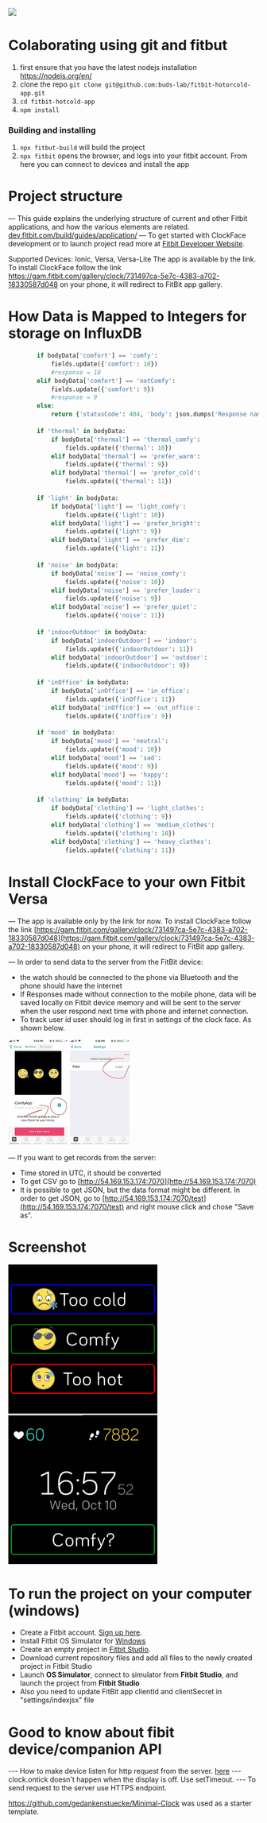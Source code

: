 [![](http://www.budslab.org/buds-lab.github.io/budslab_banner.png)](http://www.budslab.org/)

# Colaborating using git and fitbut

1. first ensure that you have the latest nodejs installation https://nodejs.org/en/
2. clone the repo `git clone git@github.com:buds-lab/fitbit-hotorcold-app.git`
3. `cd fitbit-hotcold-app`
4. `npm install`

### Building and installing

1. `npx fitbut-build` will build the project
2. `npx fitbit` opens the browser, and logs into your fitbit account. From here you can connect to devices and install the app


# Project structure
— This guide explains the underlying structure of current and other Fitbit applications, and how the various elements are related. [dev.fitbit.com/build/guides/application/](https://dev.fitbit.com/build/guides/application/)
— To get started with ClockFace development or to launch project read more at [Fitbit Developer Website](https://dev.fitbit.com/getting-started/).


Supported Devices: Ionic, Versa, Versa-Lite
The app is available by the link. To install ClockFace follow the link https://gam.fitbit.com/gallery/clock/731497ca-5e7c-4383-a702-18330587d048 on your phone, it will redirect to FitBit app gallery.

# How Data is Mapped to Integers for storage on InfluxDB

```python
        if bodyData['comfort'] == 'comfy':
            fields.update({'comfort': 10})
            #response = 10
        elif bodyData['comfort'] == 'notComfy':
            fields.update({'comfort': 9})
            #response = 9
        else:
            return {'statusCode': 404, 'body': json.dumps('Response name not found')}

        if 'thermal' in bodyData:
            if bodyData['thermal'] == 'thermal_comfy':
                fields.update({'thermal': 10})
            elif bodyData['thermal'] == 'prefer_warm':
                fields.update({'thermal': 9})
            elif bodyData['thermal'] == 'prefer_cold':
                fields.update({'thermal': 11})

        if 'light' in bodyData:
            if bodyData['light'] == 'light_comfy':
                fields.update({'light': 10})
            elif bodyData['light'] == 'prefer_bright':
                fields.update({'light': 9})
            elif bodyData['light'] == 'prefer_dim':
                fields.update({'light': 11})

        if 'noise' in bodyData:
            if bodyData['noise'] == 'noise_comfy':
                fields.update({'noise': 10})
            elif bodyData['noise'] == 'prefer_louder':
                fields.update({'noise': 9})
            elif bodyData['noise'] == 'prefer_quiet':
                fields.update({'noise': 11})

        if 'indoorOutdoor' in bodyData:
            if bodyData['indoorOutdoor'] == 'indoor':
                fields.update({'indoorOutdoor': 11})
            elif bodyData['indoorOutdoor'] == 'outdoor':
                fields.update({'indoorOutdoor': 9})

        if 'inOffice' in bodyData:
            if bodyData['inOffice'] == 'in_office':
                fields.update({'inOffice': 11})
            elif bodyData['inOffice'] == 'out_office':
                fields.update({'inOffice': 9})

        if 'mood' in bodyData:
            if bodyData['mood'] == 'neutral':
                fields.update({'mood': 10})
            elif bodyData['mood'] == 'sad':
                fields.update({'mood': 9})
            elif bodyData['mood'] == 'happy':
                fields.update({'mood': 11})

        if 'clothing' in bodyData:
            if bodyData['clothing'] == 'light_clothes':
                fields.update({'clothing': 9})
            elif bodyData['clothing'] == 'medium_clothes':
                fields.update({'clothing': 10})
            elif bodyData['clothing'] == 'heavy_clothes':
                fields.update({'clothing': 11})
```


# Install  ClockFace to your own Fitbit Versa

— The app is available only by the link for now. To install ClockFace follow the link [https://gam.fitbit.com/gallery/clock/731497ca-5e7c-4383-a702-18330587d048](https://gam.fitbit.com/gallery/clock/731497ca-5e7c-4383-a702-18330587d048) on your phone, it will redirect to FitBit app gallery.

— In order to send data to the server from the FitBit device:
- the watch should be connected to the phone via Bluetooth and the phone should have the internet
- If Responses made without connection to the mobile phone, data will be saved locally on Fitbit device memory and will be sent to the server when the user respond next time with phone and internet connection.
- To track user id user should log in first in settings of the clock face. As shown below.

![screen-example](./screen/image3.jpg)
![screen-example](./screen/image4.jpg)

— If you want to get records from the server:
- Time stored in UTC, it should be converted
- To get CSV go to [http://54.169.153.174:7070](http://54.169.153.174:7070)
- It is possible to get JSON, but the data format might be different. In order to get JSON, go to [http://54.169.153.174:7070/test](http://54.169.153.174:7070/test) and right mouse click and chose "Save as".

# Screenshot
![screen-example](./screen/image1.png)
![screen-example](./screen/image2.png)
# To run the project on your computer (windows)
  - Create a Fitbit account. [Sign up here](https://www.fitbit.com/signup).
  - Install Fitbit OS Simulator for [Windows](https://simulator-updates.fitbit.com/download/latest/win)
  - Create an empty project in [Fitbit Studio](https://studio.fitbit.com/projects).
  - Download current repository files and add all files to the newly created project in Fitbit Studio
  - Launch **OS Simulator**, connect to simulator from **Fitbit Studio**, and launch the project from **Fitbit Studio**
  - Also you need to update FitBit app clientId and clientSecret in "settings/indexjsx" file
# Good to know about fibit device/companion API
--- How to make device listen for http request from the server.  [here](https://community.fitbit.com/t5/SDK-Development/How-to-make-device-listen-for-http-request-from-the-server/td-p/2963102)
--- clock.ontick doesn't happen when the display is off. Use setTimeout.
--- To send request to the server use HTTPS endpoint.

https://github.com/gedankenstuecke/Minimal-Clock was used as a starter template.

